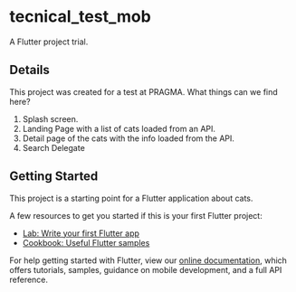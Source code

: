 # tecnical_test_mob

A Flutter project trial.

## Details

This project was created for a test at PRAGMA.
What things can we find here?
1. Splash screen.
2. Landing Page with a list of cats loaded from an API.
3. Detail page of the cats with the info loaded from the API.
4. Search Delegate


## Getting Started

This project is a starting point for a Flutter application about cats.

A few resources to get you started if this is your first Flutter project:

- [Lab: Write your first Flutter app](https://flutter.dev/docs/get-started/codelab)
- [Cookbook: Useful Flutter samples](https://flutter.dev/docs/cookbook)

For help getting started with Flutter, view our
[online documentation](https://flutter.dev/docs), which offers tutorials,
samples, guidance on mobile development, and a full API reference.
